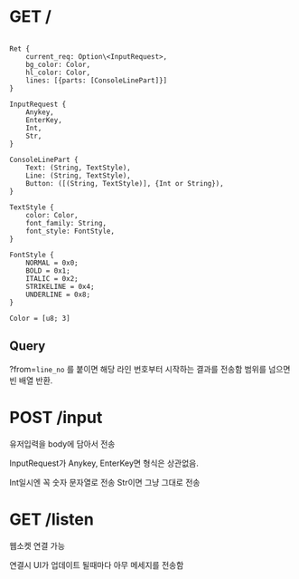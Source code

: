 # GET /

```

Ret {
    current_req: Option\<InputRequest>,
    bg_color: Color,
    hl_color: Color,
    lines: [{parts: [ConsoleLinePart]}]
}

InputRequest {
    Anykey,
    EnterKey,
    Int,
    Str,
}

ConsoleLinePart {
    Text: (String, TextStyle),
    Line: (String, TextStyle),
    Button: ([(String, TextStyle)], {Int or String}),
}

TextStyle {
    color: Color,
    font_family: String,
    font_style: FontStyle,
}

FontStyle {
    NORMAL = 0x0;
    BOLD = 0x1;
    ITALIC = 0x2;
    STRIKELINE = 0x4;
    UNDERLINE = 0x8;
}

Color = [u8; 3]

```

## Query

?from=`line_no` 를 붙이면 해당 라인 번호부터 시작하는 결과를 전송함 범위를 넘으면 빈 배열 반환.

# POST /input

유저입력을 body에 담아서 전송

InputRequest가 Anykey, EnterKey면 형식은 상관없음.

Int일시엔 꼭 숫자 문자열로 전송 Str이면 그냥 그대로 전송

# GET /listen

웹소켓 연결 가능

연결시 UI가 업데이트 될때마다 아무 메세지를 전송함
